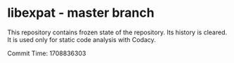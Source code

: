 # libexpat - master branch

This repository contains frozen state of the repository.
Its history is cleared. It is used only for static code
analysis with Codacy.

Commit Time: 1708836303